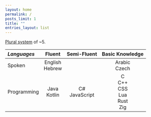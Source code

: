 ```yaml
---
layout: home
permalink: /
posts_limit: 1
title: ""
entries_layout: list
---
```

[Plural system](https://pluralpedia.org/w/System) of ~5.


| *Languages* |      Fluent       |   Semi-Fluent    |            Basic Knowledge            |
|:------------|:-----------------:|:----------------:|:-------------------------------------:|
| Spoken      | English<br>Hebrew |                  |            Arabic<br>Czech            |
| Programming |  Java<br>Kotlin   | C#<br>JavaScript | C<br>C++<br>CSS<br>Lua<br>Rust<br>Zig |
